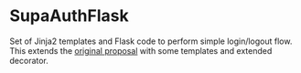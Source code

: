 # SupaAuthFlask
Set of Jinja2 templates and Flask code to perform simple login/logout flow.
This extends the [original proposal](https://github.com/jantznick/supaflask) with some templates and extended decorator.
